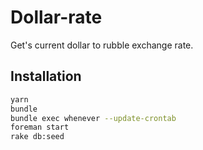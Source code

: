 # Dollar-rate
Get's current dollar to rubble exchange rate.

## Installation
```bash
yarn
bundle
bundle exec whenever --update-crontab
foreman start
rake db:seed
```
